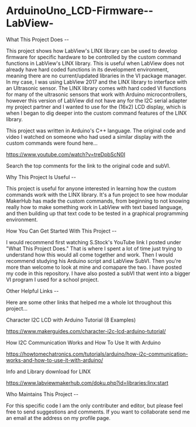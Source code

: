 # ArduinoUno_LCD-Firmware--LabView-

What This Project Does --
  
  This project shows how LabView's LINX library can be used to develop firmware for specific hardware to be controlled
  by the custom command functions in LabView's LINX library. This is useful when LabView does not already have hard coded
  functions in its development environment, meaning there are no current/updated libraries in the VI package manager. In my case, I
  was using LabView 2017 and the LINX library to interface with an Ultrasonic sensor. The LINX library comes with hard coded VI functions
  for many of the ultrasonic sensors that work with Arduino microcontrollers, however this version of LabView did not have any for the 
  I2C serial adapter my project partner and I wanted to use for the (16x2) LCD display, which is when I began to dig deeper into the custom command
  features of the LINX library.
  
  This project was written in Arduino's C++ language. The original code and video I watched on someone who had used a similar display
  with the custom commands were found here...
  
  https://www.youtube.com/watch?v=treDpbScN0I
  
  Search the top comments for the link to the original code and subVI. 

Why This Project Is Useful --
  
  This project is useful for anyone interested in learning how the custom commands work with the LINX library. It's a fun project 
  to see how modular MakerHub has made the custom commands, from beginning to not knowing really how to make something work in LabView 
  with text based language, and then building up that text code to be tested in a graphical programming environment. 
  

How You Can Get Started With This Project --
  
  I would recommend first watching S.Stock's YouTube link I posted under "What This Project Does." That is where I spent a lot of time just
  trying to understand how this would all come together and work. Then I would recommend studying his Arduino script and LabView SubVI. Then 
  you're more than welcome to look at mine and comapare the two. I have posted my code in this repository. I have also posted a subVI that went 
  into a bigger VI program I used for a school project. 
  
Other Helpful Links --

  Here are some other links that helped me a whole lot throughout this project...
  
  Character I2C LCD with Arduino Tutorial (8 Examples)
  
  https://www.makerguides.com/character-i2c-lcd-arduino-tutorial/
  
  How I2C Communication Works and How To Use It with Arduino
  
  https://howtomechatronics.com/tutorials/arduino/how-i2c-communication-works-and-how-to-use-it-with-arduino/
  
  Info and Library download for LINX
  
  https://www.labviewmakerhub.com/doku.php?id=libraries:linx:start
  
  
  
Who Maintains This Project --
  
  For this specific code I am the only contributer and editor, but please feel free to send suggestions and comments.
  If you want to collaborate send me an email at the address on my profile page.
